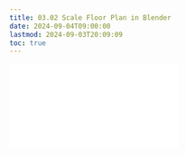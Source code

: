 ```yaml
---
title: 03.02 Scale Floor Plan in Blender
date: 2024-09-04T09:00:00
lastmod: 2024-09-03T20:09:09
toc: true
---
```


![Link to included file content](../../../../3d-modeling/blender/scale-floor-plan-blender.md)
